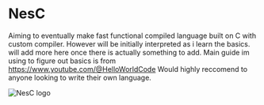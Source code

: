 # NesC
Aiming to eventually make fast functional compiled language built on C with custom compiler. However will be initially interpreted as i learn the basics.
will add more here once there is actually something to add. 
Main guide im using to figure out basics is from https://www.youtube.com/@HelloWorldCode
Would highly reccomend to anyone looking to write their own language.

![NesC logo](https://github.com/KERRCAM/NesC/assets/90578826/29cbd791-9e1e-4a60-8bc8-9663aac0f750)
